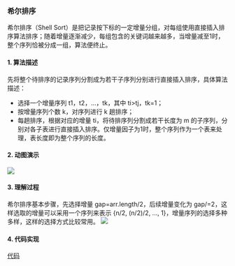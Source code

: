 ### 希尔排序
希尔排序（Shell Sort）是把记录按下标的一定增量分组，对每组使用直接插入排序算法排序；随着增量逐渐减少，每组包含的关键词越来越多，当增量减至1时，整个序列恰被分成一组，算法便终止。
#### 1. 算法描述
先将整个待排序的记录序列分割成为若干子序列分别进行直接插入排序，具体算法描述：

* 选择一个增量序列 t1，t2，…，tk，其中 ti>tj，tk=1；
* 按增量序列个数 k，对序列进行 k 趟排序；
* 每趟排序，根据对应的增量 ti，将待排序列分割成若干长度为 m 的子序列，分别对各子表进行直接插入排序。仅增量因子为1时，整个序列作为一个表来处理，表长度即为整个序列的长度。
#### 2. 动图演示
![](https://images2018.cnblogs.com/blog/849589/201803/849589-20180331170017421-364506073.gif)
#### 3. 理解过程
希尔排序基本步骤，先选择增量 gap=arr.length/2，后续增量变化为 gap/=2，这样选取的增量可以采用一个序列来表示 {n/2, (n/2)/2, ..., 1}，增量序列的选择多种多样，这样的选择方式比较常用。
![](https://images2015.cnblogs.com/blog/1024555/201611/1024555-20161128110416068-1421707828.png)
#### 4. 代码实现
[代码](ShellSort.java)

